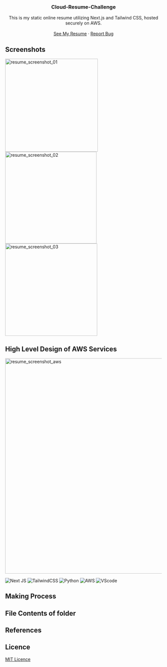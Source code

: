 <div align="center">
  <h3 align="center">Cloud-Resume-Challenge</h3>
  <p align="center">
    This is my static online resume utilizing Next.js and Tailwind CSS, hosted securely on AWS.
    <br />
    <br />
    <a href="https://2800-202310-bby-19.vercel.app/">See My Resume</a>
    ·
    <a href="/">Report Bug</a>
  </p>
</div>

## Screenshots

<img width="298" alt="resume_screenshot_01" src="https://github.com/jchung7v/mywebsite2/assets/111412548/81cc59c4-639f-4678-8e52-eaf3956bd49a">
<img width="294" alt="resume_screenshot_02" src="https://github.com/jchung7v/mywebsite2/assets/111412548/39bec2e9-cee9-4eb0-9bde-6b28634e6257">
<img width="296" alt="resume_screenshot_03" src="https://github.com/jchung7v/mywebsite2/assets/111412548/76023c24-0b66-4b6c-b595-7ecbc00838c3">

## High Level Design of AWS Services

<img width="690" alt="resume_screenshot_aws" src="https://github.com/jchung7v/mywebsite2/assets/111412548/6a500ed3-84cf-4ca5-a837-9f97a3ef7ef4">

![Next JS](https://img.shields.io/badge/Next^13.3.2-black?style=for-the-badge&logo=next.js&logoColor=white)
![TailwindCSS](https://img.shields.io/badge/tailwindcss^3.3.2-%2338B2AC.svg?style=for-the-badge&logo=tailwind-css&logoColor=white)
![Python](https://img.shields.io/badge/Python-blue?style=for-the-badge&logo=AWS&logoColor=white)
![AWS](https://img.shields.io/badge/AWS-FF9900?style=for-the-badge&logo=AWS&logoColor=white)
![VScode](https://img.shields.io/badge/VSCode-0078D4?style=for-the-badge&logo=visual%20studio%20code&logoColor=white)

## Making Process


## File Contents of folder

## References

## Licence
[MIT Licence](https://www.mit.edu/~amini/LICENSE.md)

